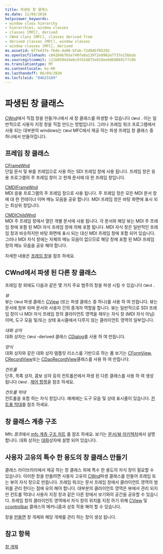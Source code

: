 ```yaml
---
title: 파생된 창 클래스
ms.date: 11/04/2016
helpviewer_keywords:
- window class hierarchy
- hierarchies, window classes
- classes [MFC], derived
- CWnd class [MFC], classes derived from
- derived classes [MFC], window classes
- window classes [MFC], derived
ms.assetid: 6f7e437e-fbde-4a06-bfab-72d9dbf05292
ms.openlocfilehash: c84284b765e740fa0a13972e9902e7737e15bbab
ms.sourcegitcommit: c21b05042debc97d14875e019ee9d698691ffc0b
ms.translationtype: MT
ms.contentlocale: ko-KR
ms.lasthandoff: 06/09/2020
ms.locfileid: "84623169"
---
```

# <a name="derived-window-classes"></a>파생된 창 클래스

[CWnd](reference/cwnd-class.md)에서 직접 창을 만들거나에서 새 창 클래스를 파생할 수 있습니다 `CWnd` . 이는 일반적으로 사용자 지정 창을 직접 만드는 방법입니다. 그러나 프레임 워크 프로그램에서 사용 되는 대부분의 windows는 `CWnd` MFC에서 제공 하는 파생 프레임 창 클래스 중 하나에서 만들어집니다.

## <a name="frame-window-classes"></a>프레임 창 클래스

[CFrameWnd](reference/cframewnd-class.md)<br/>
단일 문서 및 뷰를 프레임으로 사용 하는 SDI 프레임 창에 사용 됩니다. 프레임 창은 응용 프로그램의 주 프레임 창이 고 현재 문서에 대 한 프레임 창입니다.

[CMDIFrameWnd](reference/cmdiframewnd-class.md)<br/>
MDI 응용 프로그램의 주 프레임 창으로 사용 됩니다. 주 프레임 창은 모든 MDI 문서 창에 대 한 컨테이너 이며 메뉴 모음을 공유 합니다. MDI 프레임 창은 바탕 화면에 표시 되는 최상위 창입니다.

[CMDIChildWnd](reference/cmdichildwnd-class.md)<br/>
MDI 주 프레임 창에서 열린 개별 문서에 사용 됩니다. 각 문서와 해당 뷰는 MDI 주 프레임 창에 포함 된 MDI 자식 프레임 창에 의해 포함 됩니다. MDI 자식 창은 일반적인 프레임 창과 비슷하지만 바탕 화면에 표시 되는 대신 MDI 프레임 창에 포함 되어 있습니다. 그러나 MDI 자식 창에는 자체의 메뉴 모음이 없으므로 해당 창에 포함 된 MDI 프레임 창의 메뉴 모음을 공유 해야 합니다.

자세한 내용은 [프레임 창](frame-windows.md)을 참조 하세요.

## <a name="other-window-classes-derived-from-cwnd"></a>CWnd에서 파생 된 다른 창 클래스

프레임 창 외에도 다음과 같은 몇 가지 주요 범주의 창을 파생 시킬 수 있습니다 `CWnd` .

*뷰*<br/>
뷰는 `CWnd` 파생 클래스 [CView](reference/cview-class.md) (또는 파생 클래스 중 하나)를 사용 하 여 만듭니다. 뷰는 문서에 첨부 되며 문서와 사용자 간의 중개자 역할을 합니다. 뷰는 일반적으로 SDI 프레임 창이 나 MDI 자식 프레임 창의 클라이언트 영역을 채우는 자식 창 (MDI 자식 아님) 이며, 도구 모음 및/또는 상태 표시줄에서 다루지 않는 클라이언트 영역의 일부입니다.

*대화 상자*<br/>
대화 상자는 `CWnd` -derived 클래스 [CDialog](reference/cdialog-class.md)를 사용 하 여 만듭니다.

*양식*<br/>
대화 상자와 같은 대화 상자 템플릿 리소스를 기반으로 하는 폼 보기는 [CFormView](reference/cformview-class.md), [CRecordView](reference/crecordview-class.md)또는 [CDaoRecordView](reference/cdaorecordview-class.md)클래스를 사용 하 여 만듭니다.

*컨트롤*<br/>
단추, 목록 상자, 콤보 상자 등의 컨트롤은에서 파생 된 다른 클래스를 사용 하 여 생성 됩니다 `CWnd` . [제어 항목](controls-mfc.md)을 참조 하세요.

*컨트롤 막대*<br/>
컨트롤을 포함 하는 자식 창입니다. 예제에는 도구 모음 및 상태 표시줄이 있습니다. [컨트롤 막대](control-bars.md)를 참조 하세요.

## <a name="window-class-hierarchy"></a>창 클래스 계층 구조

Mfc *참조*에서 [mfc 계층 구조 차트](hierarchy-chart.md) 를 참조 하세요. 보기는 [문서/뷰 아키텍처](document-view-architecture.md)에서 설명 합니다. 대화 상자는 [대화](dialog-boxes.md)상자에 설명 되어 있습니다.

## <a name="creating-your-own-special-purpose-window-classes"></a>사용자 고유의 특수 한 용도의 창 클래스 만들기

클래스 라이브러리에서 제공 하는 창 클래스 외에 특수 한 용도의 자식 창이 필요할 수 있습니다. 이러한 창을 만들려면 사용자 고유의 [CWnd](reference/cwnd-class.md)파생 클래스를 만들어 프레임 또는 뷰의 자식 창으로 만듭니다. 프레임 워크는 문서 프레임 창에서 클라이언트 영역의 범위를 관리 한다는 점에 유의 해야 합니다. 대부분의 클라이언트 영역은 뷰에서 관리 되지만 컨트롤 막대나 사용자 지정 창과 같은 다른 창에서 보기와의 공간을 공유할 수 있습니다. 프레임 창의 클라이언트 영역에서 자식 창의 위치를 지정 하기 위해 [CView](reference/cview-class.md) 및 [ccontrolbar](reference/ccontrolbar-class.md) 클래스의 메커니즘과 상호 작용 해야 할 수 있습니다.

창을 [만들면](creating-windows.md) 창 개체와 해당 개체를 관리 하는 창이 생성 됩니다.

## <a name="see-also"></a>참고 항목

[창 개체](window-objects.md)
